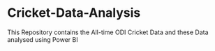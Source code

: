# Cricket-Data-Analysis
This Repository contains the All-time ODI Cricket Data  and  these Data analysed using Power BI
